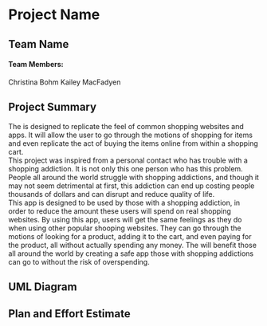# Project Name
## Team Name
#### Team Members:
Christina Bohm
Kailey MacFadyen
## Project Summary
The <Insert Project Name Here> is designed to replicate the feel of common shopping websites and apps. 
It will allow the user to go through the motions of shopping for items and even replicate the act of buying the items online from within a shopping cart.  
This project was inspired from a personal contact who has trouble with a shopping addiction. It is not only this one person who has this problem. People all around the world struggle with shopping addictions, and though it may not seem detrimental at first, this addiction can end up costing people thousands of dollars and can disrupt and reduce quality of life.  
This app is designed to be used by those with a shopping addiction, in order to reduce the amount these users will spend on real shopping websites.
By using this app, users will get the same feelings as they do when using other popular shooping websites. They can go through the motions of looking for a product, adding it to the cart, and even paying for the product, all without actually spending any money.
The <Project Name> will benefit those all around the world by creating a safe app those with shopping addictions can go to without the risk of overspending.
## UML Diagram
## Plan and Effort Estimate
